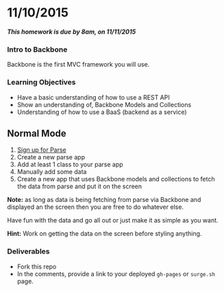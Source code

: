 # 11/10/2015

___This homework is due by 8am, on 11/11/2015___

### Intro to Backbone

Backbone is the first MVC framework you will use.

### Learning Objectives

- Have a basic understanding of how to use a REST API
- Show an understanding of, Backbone Models and Collections
- Understanding of how to use a BaaS (backend as a service)

## Normal Mode

1. [Sign up for Parse](https://www.parse.com/signup)
2. Create a new parse app
3. Add at least 1 class to your parse app
4. Manually add some data
5. Create a new app that uses Backbone models and collections to fetch the data from parse and put it on the screen

__Note:__ as long as data is being fetching from parse via Backbone and displayed an the screen then you are free to do whatever else.

Have fun with the data and go all out or just make it as simple as you want.

__Hint:__
Work on getting the data on the screen before styling anything.


### Deliverables

* Fork this repo
* In the comments, provide a link to your deployed `gh-pages` or `surge.sh` page.